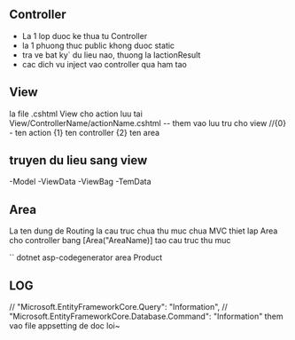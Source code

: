 ## Controller
 - La 1 lop duoc ke thua tu Controller
 - la 1 phuong thuc public khong duoc static
 - tra ve bat ky` du lieu nao, thuong la IactionResult
 - cac dich vu inject vao controller qua ham tao

 ## View
 la file .cshtml
 View cho action luu tai View/ControllerName/actionName.cshtml
-- them vao luu tru cho view
//{0} - ten action
{1} ten controller
{2} ten area
## truyen du lieu sang view
-Model
-ViewData
-ViewBag
-TemData

## Area
La ten dung de Routing
la cau truc chua thu muc chua MVC
thiet lap Area cho controller bang [Area("AreaName)]
tao cau truc thu muc

`` dotnet asp-codegenerator area Product

## LOG
// "Microsoft.EntityFrameworkCore.Query": "Information",
// "Microsoft.EntityFrameworkCore.Database.Command": "Information"
them vao file appsetting de doc loi~
    
